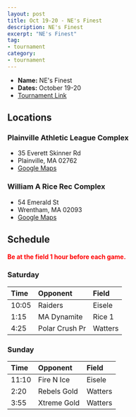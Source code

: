 ```yaml
---
layout: post
title: Oct 19-20 - NE's Finest
description: NE's Finest
excerpt: "NE's Finest"
tag:
- tournament
category:
- tournament
---
```

* **Name:** NE's Finest
* **Dates:** October 19-20
* [Tournament Link](https://www.nefinestfallshowcase.com/finest-fall-showcase.cfm)

## Locations

### Plainville Athletic League Complex
* 35 Everett Skinner Rd
* Plainville, MA 02762
* [Google Maps](https://goo.gl/maps/wzoKXBdTAmmHkfTEA)

### William A Rice Rec Complex
* 54 Emerald St
* Wrentham, MA 02093
* [Google Maps](https://goo.gl/maps/X71aESXzykkGdMZk7)
  
## Schedule
**<span style="color:red">Be at the field 1 hour before each game.</span>**

### Saturday

| Time | Opponent | Field |
|:---      |:---   |:---  |
| 10:05      | Raiders   |Eisele   |
| 1:15      | MA Dynamite   |Rice 1   |
| 4:25      | Polar Crush Pr   |Watters   |

### Sunday

| Time | Opponent | Field |
|:---      |:---   |:---  |
| 11:10      | Fire N Ice   |Eisele   |
| 2:20      | Rebels Gold   |Watters   |
| 3:55      | Xtreme Gold   |Watters   |
